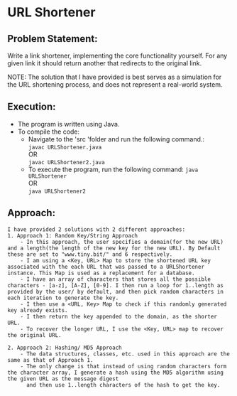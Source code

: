 # URL Shortener

## Problem Statement:
Write a link shortener, implementing the core functionality yourself. For any given link it should return another that redirects to the original link.

NOTE: The solution that I have provided is best serves as a simulation for the URL shortening process, and does not represent a real-world system.<br>

## Execution:
- The program is written using Java.
- To compile the code:
    - Navigate to the 'src 'folder and run the following command.:<br>
        `javac URLShortener.java`<br>
        OR<br>
        `javac URLShortener2.java`
    - To execute the program, run the following command:
        `java URLShortener`<br>
        OR<br>
        `java URLShortener2`

## Approach:
    I have provided 2 solutions with 2 different approaches:
    1. Approach 1: Random Key/String Approach
        - In this approach, the user specifies a domain(for the new URL) and a length(the length of the new key for the new URL). By Default these are set to "www.tiny.bit/" and 6 respectively.
        - I am using a <Key, URL> Map to store the shortened URL key associated with the each URL that was passed to a URLShortener instance. This Map is used as a replacement for a database.
        - I have an array of characters that stores all the possible characters - [a-z], [A-Z], [0-9]. I then run a loop for 1..length as provided by the user/ by default, and then pick random characters in each iteration to generate the key.
        - I then use a <URL, Key> Map to check if this randomly generated key already exists.
        - I then return the key appended to the domain, as the shorter URL.
        - To recover the longer URL, I use the <Key, URL> map to recover the original URL.
    
    2. Approach 2: Hashing/ MD5 Approach
        - The data structures, classes, etc. used in this approach are the same as that of Approach 1.
        - The only change is that instead of using random characters form the character array, I generate a hash using the MD5 algorithm using the given URL as the message digest
          and then use 1..length characters of the hash to get the key.
